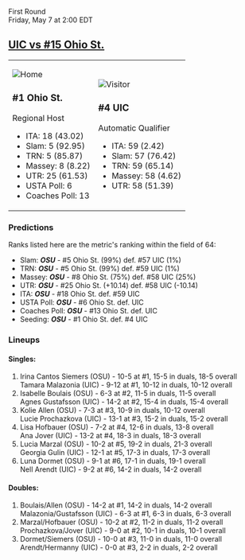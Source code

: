 First Round  
Friday, May 7 at 2:00 EDT
## [UIC vs #15 Ohio St.](https://www.ncaa.com/game/5833675) 

<table><tr><td>  

![Home](https://www.ncaa.com/sites/default/files/images/logos/schools/o/ohio-st.70.png)  

### #1 Ohio St.  

Regional Host  
- ITA: 18 (43.02)  
- Slam: 5 (92.95)  
- TRN: 5 (85.87)  
- Massey: 8 (8.22)  
- UTR: 25 (61.53)  
- USTA Poll: 6  
- Coaches Poll: 13  

</td><td>  

![Visitor](https://www.ncaa.com/sites/default/files/images/logos/schools/i/ill-chicago.70.png)  

### #4 UIC  

Automatic Qualifier  
- ITA: 59 (2.42)  
- Slam: 57 (76.42)  
- TRN: 59 (65.14)  
- Massey: 58 (4.62)  
- UTR: 58 (51.39)  

</td></tr></table>  

### Predictions  

Ranks listed here are the metric's ranking within the field of 64:  
- Slam: ***OSU*** - #5 Ohio St. (99%) def. #57 UIC (1%)  
- TRN: ***OSU*** - #5 Ohio St. (99%) def. #59 UIC (1%)  
- Massey: ***OSU*** - #8 Ohio St. (75%) def. #58 UIC (25%)  
- UTR: ***OSU*** - #25 Ohio St. (+10.14) def. #58 UIC (-10.14)  
- ITA: ***OSU*** - #18 Ohio St. def. #59 UIC  
- USTA Poll: ***OSU*** - #6 Ohio St. def. UIC  
- Coaches Poll: ***OSU*** - #13 Ohio St. def. UIC  
- Seeding: ***OSU*** - #1 Ohio St. def. #4 UIC  

### Lineups  

#### Singles:  
1. Irina Cantos Siemers (OSU) - 10-5 at #1, 15-5 in duals, 18-5 overall  
   Tamara Malazonia (UIC) - 9-12 at #1, 10-12 in duals, 10-12 overall
2. Isabelle Boulais (OSU) - 6-3 at #2, 11-5 in duals, 11-5 overall  
   Agnes Gustafsson (UIC) - 14-2 at #2, 15-4 in duals, 15-4 overall
3. Kolie Allen (OSU) - 7-3 at #3, 10-9 in duals, 10-12 overall  
   Lucie Prochazkova (UIC) - 13-1 at #3, 15-2 in duals, 15-2 overall
4. Lisa Hofbauer (OSU) - 7-2 at #4, 12-6 in duals, 13-8 overall  
   Ana Jover (UIC) - 13-2 at #4, 18-3 in duals, 18-3 overall
5. Lucia Marzal (OSU) - 10-2 at #5, 19-2 in duals, 21-3 overall  
   Georgia Gulin (UIC) - 12-1 at #5, 17-3 in duals, 17-3 overall
6. Luna Dormet (OSU) - 9-1 at #6, 17-1 in duals, 19-1 overall  
   Nell Arendt (UIC) - 9-2 at #6, 14-2 in duals, 14-2 overall

#### Doubles:  
1. Boulais/Allen (OSU) - 14-2 at #1, 14-2 in duals, 14-2 overall  
   Malazonia/Gustafsson (UIC) - 6-3 at #1, 6-3 in duals, 6-3 overall
2. Marzal/Hofbauer (OSU) - 10-2 at #2, 11-2 in duals, 11-2 overall  
   Prochazkova/Jover (UIC) - 9-0 at #2, 10-1 in duals, 10-1 overall
3. Dormet/Siemers (OSU) - 10-0 at #3, 11-0 in duals, 11-0 overall  
   Arendt/Hermanny (UIC) - 0-0 at #3, 2-2 in duals, 2-2 overall